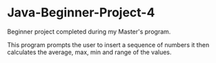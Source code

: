 # Java-Beginner-Project-4

Beginner project completed during my Master's program.

This program prompts the user to insert a sequence of numbers
it then calculates the average, max, min and range of the values.
